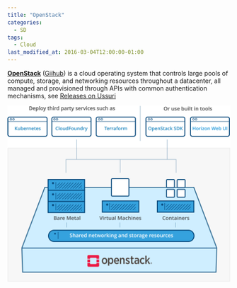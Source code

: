 ```yaml
---
title: "OpenStack"
categories:
  - SD
tags:
  - Cloud
last_modified_at: 2016-03-04T12:00:00-01:00
---
```


**[OpenStack](https://www.openstack.org/)** ([Giihub](https://github.com/openstack/openstack)) is a cloud operating system that controls large pools of compute, storage, and networking resources throughout a datacenter, all managed and provisioned through APIs with common authentication mechanisms, see [Releases on Ussuri](https://releases.openstack.org/ussuri/)

![](/assets/images/posts/2016-03-04-OpenStack/OpenStack-Overview.svg)
